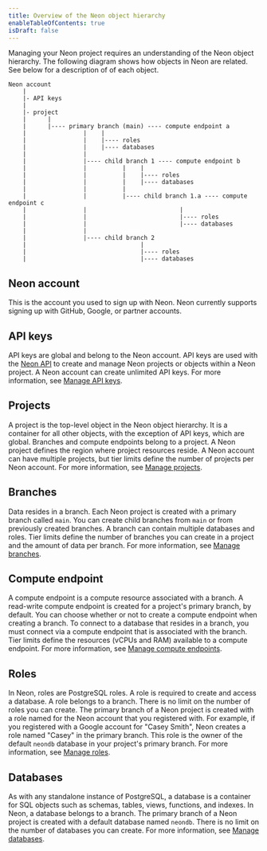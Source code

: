 ```yaml
---
title: Overview of the Neon object hierarchy
enableTableOfContents: true
isDraft: false
---
```


Managing your Neon project requires an understanding of the Neon object hierarchy. The following diagram shows how objects in Neon are related. See below for a description of of each object.

```text
Neon account
    |
    |- API keys
    |
    |- project
    |      |
    |      |---- primary branch (main) ---- compute endpoint a
    |                |    |
    |                |    |---- roles
    |                |    |---- databases
    |                |
    |                |---- child branch 1 ---- compute endpoint b
    |                |          |    |
    |                |          |    |---- roles
    |                |          |    |---- databases
    |                |          |
    |                |          |---- child branch 1.a ---- compute endpoint c
    |                |                          |
    |                |                          |---- roles
    |                |                          |---- databases
    |                |
    |                |---- child branch 2
    |                                |
    |                                |---- roles
    |                                |---- databases
```

## Neon account

This is the account you used to sign up with Neon. Neon currently supports signing up with GitHub, Google, or partner accounts.

## API keys

API keys are global and belong to the Neon account. API keys are used with the [Neon API](https://api-docs.neon.tech/reference/getting-started-with-neon-api) to create and manage Neon projects or objects within a Neon project. A Neon account can create unlimited API keys. For more information, see [Manage API keys](../manage/api-keys).

## Projects

A project is the top-level object in the Neon object hierarchy. It is a container for all other objects, with the exception of API keys, which are global. Branches and compute endpoints belong to a project. A Neon project defines the region where project resources reside. A Neon account can have multiple projects, but tier limits define the number of projects per Neon account. For more information, see [Manage projects](../manage/projects).

## Branches

Data resides in a branch. Each Neon project is created with a primary branch called `main`. You can create child branches from `main` or from previously created branches. A branch can contain multiple databases and roles. Tier limits define the number of branches you can create in a project and the amount of data per branch. For more information, see [Manage branches](../manage/branches).

## Compute endpoint

A compute endpoint is a compute resource associated with a branch. A read-write compute endpoint is created for a project's primary branch, by default. You can choose whether or not to create a compute endpoint when creating a branch. To connect to a database that resides in a branch, you must connect via a compute endpoint that is associated with the branch. Tier limits define the resources (vCPUs and RAM) available to a compute endpoint. For more information, see [Manage compute endpoints](../manage/endpoints).

## Roles

In Neon, roles are PostgreSQL roles. A role is required to create and access a database. A role belongs to a branch. There is no limit on the number of roles you can create. The primary branch of a Neon project is created with a role named for the Neon account that you registered with. For example, if you registered with a Google account for "Casey Smith", Neon creates a role named "Casey" in the primary branch. This role is the owner of the default `neondb` database in your project's primary branch. For more information, see [Manage roles](../manage/roles).

## Databases

As with any standalone instance of PostgreSQL, a database is a container for SQL objects such as schemas, tables, views, functions, and indexes. In Neon, a database belongs to a branch. The primary branch of a Neon project is created with a default database named `neondb`. There is no limit on the number of databases you can create. For more information, see [Manage databases](../manage/databases).
